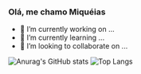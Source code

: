 ### Olá, me chamo Miquéias

- 🔭 I’m currently working on ...
- 🌱 I’m currently learning ...
- 👯 I’m looking to collaborate on ...

![Anurag's GitHub stats](https://github-readme-stats.vercel.app/api?username=miqueiasmartinsf&show_icons=true&theme=highcontrast)
![Top Langs](https://github-readme-stats.vercel.app/api/top-langs/?username=miqueiasmartinsf&layout=compact&theme=merko)


